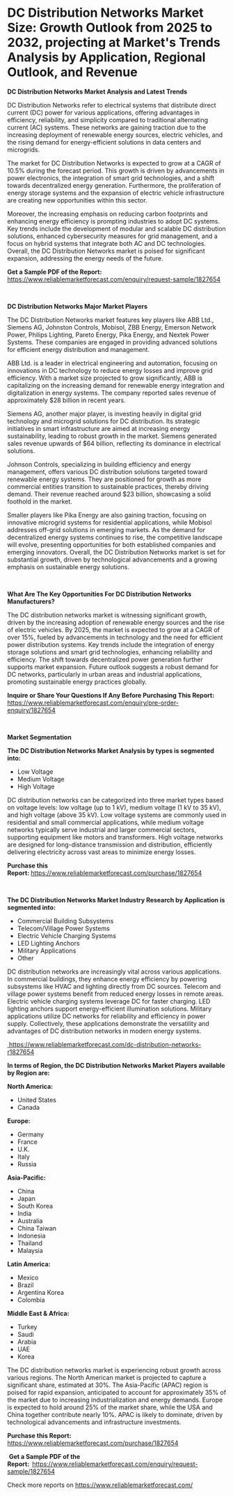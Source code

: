 <p><h1>DC Distribution Networks Market Size: Growth Outlook from 2025 to 2032, projecting at Market's Trends Analysis by Application, Regional Outlook, and Revenue</h1></p><p><strong>DC Distribution Networks Market Analysis and Latest Trends</strong></p>
<p><p>DC Distribution Networks refer to electrical systems that distribute direct current (DC) power for various applications, offering advantages in efficiency, reliability, and simplicity compared to traditional alternating current (AC) systems. These networks are gaining traction due to the increasing deployment of renewable energy sources, electric vehicles, and the rising demand for energy-efficient solutions in data centers and microgrids.</p><p>The market for DC Distribution Networks is expected to grow at a CAGR of 10.5% during the forecast period. This growth is driven by advancements in power electronics, the integration of smart grid technologies, and a shift towards decentralized energy generation. Furthermore, the proliferation of energy storage systems and the expansion of electric vehicle infrastructure are creating new opportunities within this sector.</p><p>Moreover, the increasing emphasis on reducing carbon footprints and enhancing energy efficiency is prompting industries to adopt DC systems. Key trends include the development of modular and scalable DC distribution solutions, enhanced cybersecurity measures for grid management, and a focus on hybrid systems that integrate both AC and DC technologies. Overall, the DC Distribution Networks market is poised for significant expansion, addressing the energy needs of the future.</p></p>
<p><strong>Get a Sample PDF of the Report:&nbsp;</strong> <a href="https://www.reliablemarketforecast.com/enquiry/request-sample/1827654?utm_campaign=3307&utm_medium=2&utm_source=Github&utm_content=ia&utm_term=07042025&utm_id=dc-distribution-networks">https://www.reliablemarketforecast.com/enquiry/request-sample/1827654</a></p>
<p>&nbsp;</p>
<p><strong>DC Distribution Networks Major Market Players</strong></p>
<p><p>The DC Distribution Networks market features key players like ABB Ltd., Siemens AG, Johnston Controls, Mobisol, ZBB Energy, Emerson Network Power, Philips Lighting, Pareto Energy, Pika Energy, and Nextek Power Systems. These companies are engaged in providing advanced solutions for efficient energy distribution and management.</p><p>ABB Ltd. is a leader in electrical engineering and automation, focusing on innovations in DC technology to reduce energy losses and improve grid efficiency. With a market size projected to grow significantly, ABB is capitalizing on the increasing demand for renewable energy integration and digitalization in energy systems. The company reported sales revenue of approximately $28 billion in recent years.</p><p>Siemens AG, another major player, is investing heavily in digital grid technology and microgrid solutions for DC distribution. Its strategic initiatives in smart infrastructure are aimed at increasing energy sustainability, leading to robust growth in the market. Siemens generated sales revenue upwards of $64 billion, reflecting its dominance in electrical solutions.</p><p>Johnson Controls, specializing in building efficiency and energy management, offers various DC distribution solutions targeted toward renewable energy systems. They are positioned for growth as more commercial entities transition to sustainable practices, thereby driving demand. Their revenue reached around $23 billion, showcasing a solid foothold in the market.</p><p>Smaller players like Pika Energy are also gaining traction, focusing on innovative microgrid systems for residential applications, while Mobisol addresses off-grid solutions in emerging markets. As the demand for decentralized energy systems continues to rise, the competitive landscape will evolve, presenting opportunities for both established companies and emerging innovators. Overall, the DC Distribution Networks market is set for substantial growth, driven by technological advancements and a growing emphasis on sustainable energy solutions.</p></p>
<p>&nbsp;</p>
<p><strong>What Are The Key Opportunities For DC Distribution Networks Manufacturers?</strong></p>
<p><p>The DC distribution networks market is witnessing significant growth, driven by the increasing adoption of renewable energy sources and the rise of electric vehicles. By 2025, the market is expected to grow at a CAGR of over 15%, fueled by advancements in technology and the need for efficient power distribution systems. Key trends include the integration of energy storage solutions and smart grid technologies, enhancing reliability and efficiency. The shift towards decentralized power generation further supports market expansion. Future outlook suggests a robust demand for DC networks, particularly in urban areas and industrial applications, promoting sustainable energy practices globally.</p></p>
<p><strong>Inquire or Share Your Questions If Any Before Purchasing This Report:</strong> <a href="https://www.reliablemarketforecast.com/enquiry/pre-order-enquiry/1827654?utm_campaign=3307&utm_medium=2&utm_source=Github&utm_content=ia&utm_term=07042025&utm_id=dc-distribution-networks">https://www.reliablemarketforecast.com/enquiry/pre-order-enquiry/1827654</a></p>
<p>&nbsp;</p>
<p><strong>Market Segmentation</strong></p>
<p><strong>The DC Distribution Networks Market Analysis by types is segmented into:</strong></p>
<p><ul><li>Low Voltage</li><li>Medium Voltage</li><li>High Voltage</li></ul></p>
<p><p>DC distribution networks can be categorized into three market types based on voltage levels: low voltage (up to 1 kV), medium voltage (1 kV to 35 kV), and high voltage (above 35 kV). Low voltage systems are commonly used in residential and small commercial applications, while medium voltage networks typically serve industrial and larger commercial sectors, supporting equipment like motors and transformers. High voltage networks are designed for long-distance transmission and distribution, efficiently delivering electricity across vast areas to minimize energy losses.</p></p>
<p><strong>Purchase this Report:&nbsp;</strong><a href="https://www.reliablemarketforecast.com/purchase/1827654?utm_campaign=3307&utm_medium=2&utm_source=Github&utm_content=ia&utm_term=07042025&utm_id=dc-distribution-networks">https://www.reliablemarketforecast.com/purchase/1827654</a></p>
<p>&nbsp;</p>
<p><strong>The DC Distribution Networks Market Industry Research by Application is segmented into:</strong></p>
<p><ul><li>Commercial Building Subsystems</li><li>Telecom/Village Power Systems</li><li>Electric Vehicle Charging Systems</li><li>LED Lighting Anchors</li><li>Military Applications</li><li>Other</li></ul></p>
<p><p>DC distribution networks are increasingly vital across various applications. In commercial buildings, they enhance energy efficiency by powering subsystems like HVAC and lighting directly from DC sources. Telecom and village power systems benefit from reduced energy losses in remote areas. Electric vehicle charging systems leverage DC for faster charging. LED lighting anchors support energy-efficient illumination solutions. Military applications utilize DC networks for reliability and efficiency in power supply. Collectively, these applications demonstrate the versatility and advantages of DC distribution networks in modern energy systems.</p></p>
<p><a href="https://www.reliablemarketforecast.com/dc-distribution-networks-r1827654?utm_campaign=3307&utm_medium=2&utm_source=Github&utm_content=ia&utm_term=07042025&utm_id=dc-distribution-networks">&nbsp;https://www.reliablemarketforecast.com/dc-distribution-networks-r1827654</a></p>
<p><strong>In terms of Region, the DC Distribution Networks Market Players available by Region are:</strong></p>
<p>
    <p> <strong> North America: </strong>
        <ul>
            <li>United States</li>
            <li>Canada</li>
        </ul>
        </p> 
    <p> <strong> Europe: </strong>
        <ul>
            <li>Germany</li>
            <li>France</li>
            <li>U.K.</li>
            <li>Italy</li>
            <li>Russia</li>
        </ul>
        </p> 
    <p> <strong> Asia-Pacific: </strong>
        <ul>
            <li>China</li>
            <li>Japan</li>
            <li>South Korea</li>
            <li>India</li>
            <li>Australia</li>
            <li>China Taiwan</li>
            <li>Indonesia</li>
            <li>Thailand</li>
            <li>Malaysia</li>
        </ul>
        </p> 
    <p> <strong> Latin America: </strong>
        <ul>
            <li>Mexico</li>
            <li>Brazil</li>
            <li>Argentina Korea</li>
            <li>Colombia</li>
        </ul>
        </p> 
    <p> <strong> Middle East & Africa: </strong>
        <ul>
            <li>Turkey</li>
            <li>Saudi</li>
            <li>Arabia</li>
            <li>UAE</li>
            <li>Korea</li>
        </ul>
    </p>
    </p>
<p><p>The DC distribution networks market is experiencing robust growth across various regions. The North American market is projected to capture a significant share, estimated at 30%. The Asia-Pacific (APAC) region is poised for rapid expansion, anticipated to account for approximately 35% of the market due to increasing industrialization and energy demands. Europe is expected to hold around 25% of the market share, while the USA and China together contribute nearly 10%. APAC is likely to dominate, driven by technological advancements and infrastructure investments.</p></p>
<p><strong>Purchase this Report: </strong><a href="https://www.reliablemarketforecast.com/purchase/1827654?utm_campaign=3307&utm_medium=2&utm_source=Github&utm_content=ia&utm_term=07042025&utm_id=dc-distribution-networks">https://www.reliablemarketforecast.com/purchase/1827654</a></p>
<p>&nbsp;<strong>Get a Sample PDF of the Report:&nbsp;&nbsp;</strong><a href="https://www.reliablemarketforecast.com/enquiry/request-sample/1827654?utm_campaign=3307&utm_medium=2&utm_source=Github&utm_content=ia&utm_term=07042025&utm_id=dc-distribution-networks">https://www.reliablemarketforecast.com/enquiry/request-sample/1827654</a></p>
<p><strong></strong></p>
<p>Check more reports on <a href="https://www.reliablemarketforecast.com/?utm_campaign=3307&utm_medium=2&utm_source=Github&utm_content=ia&utm_term=07042025&utm_id=dc-distribution-networks">https://www.reliablemarketforecast.com/</a></p>